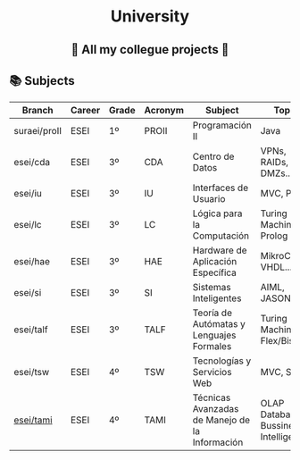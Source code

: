 <div align="center">
    <h1>University</h1>
    <h2>🏫 All my collegue projects 🏫</h2>
</div>

## 📚 Subjects

| Branch | Career | Grade | Acronym | Subject | Topics |
| --- | --- | --- | --- | --- | --- |
| suraei/proII | ESEI | 1º | PROII | Programación II | Java |
| esei/cda | ESEI | 3º | CDA | Centro de Datos | VPNs, RAIDs, DMZs... |
| esei/iu | ESEI | 3º | IU | Interfaces de Usuario | MVC, PHP... |
| esei/lc | ESEI | 3º | LC | Lógica para la Computación | Turing Machine, Prolog |
| esei/hae | ESEI | 3º | HAE | Hardware de Aplicación Específica | MikroC, VHDL... |
| esei/si | ESEI | 3º | SI | Sistemas Inteligentes | AIML, JASON... |
| esei/talf | ESEI | 3º | TALF | Teoría de Autómatas y Lenguajes Formales | Turing Machine, Flex/Bison... |
| esei/tsw | ESEI | 4º | TSW | Tecnologías y Servicios Web | MVC, SPA... |
| [esei/tami](https://github.com/Student-Puma/University/tree/esei/tami) | ESEI | 4º | TAMI | Técnicas Avanzadas de Manejo de la Información | OLAP Databases, Bussiness Intelligence... |